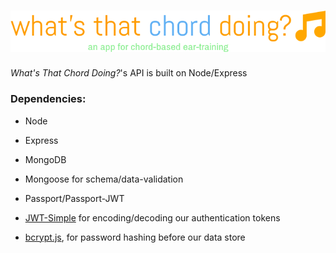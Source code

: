 # [![What's That Chord Doing?](docs/img/logo.png)](http://what-s-that-chord-doing.herokuapp.com)

_What's That Chord Doing?_'s API is built on Node/Express

### Dependencies:

* Node

* Express

* MongoDB

* Mongoose for schema/data-validation

* Passport/Passport-JWT

* [JWT-Simple](https://github.com/hokaccha/node-jwt-simple) for encoding/decoding our authentication tokens

* [bcrypt.js](https://github.com/dcodeIO/bcrypt.js), for password hashing before our data store
